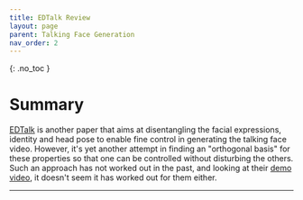 ```yaml
---
title: EDTalk Review
layout: page
parent: Talking Face Generation
nav_order: 2
---
```


{: .no_toc }

# Summary

[EDTalk] is another paper that aims at disentangling the facial expressions, identity
and head pose to enable fine control in generating the talking face video.
However, it's yet another attempt in finding an "orthogonal basis" for these properties
so that one can be controlled without disturbing the others. Such an approach has
not worked out in the past, and looking at their [demo video], it doesn't seem it
has worked out for them either.

----

[EDTalk]: https://tanshuai0219.github.io/EDTalk/
[demo video]: https://tbexpand.alicdn.com/avpl/publish/copy/018e-9cc0254d-a1bf4c32-8e59dc6d-72f5/bd4f07cc694ccccc.mp4?auth_key=1713944013-0-0-b98158ec116049e21823970a9bdff79a&biz=publish-0bfc42e71af3b18f&t=212a872217139413136514665e12b5&t=212a872217139413136514665e12b5&b=publish&p=cloudvideo_http_video_extranet_notrans&i=456352843717
